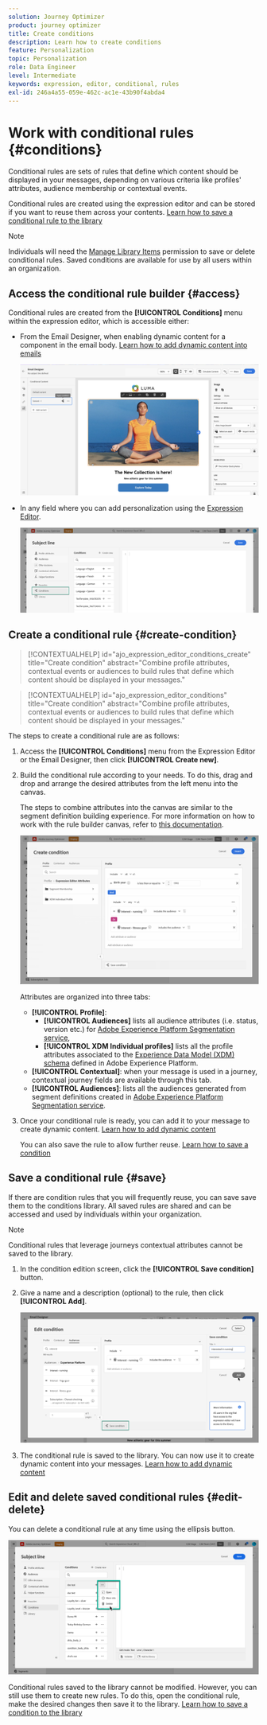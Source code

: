 ```yaml
---
solution: Journey Optimizer
product: journey optimizer
title: Create conditions
description: Learn how to create conditions
feature: Personalization
topic: Personalization
role: Data Engineer
level: Intermediate
keywords: expression, editor, conditional, rules
exl-id: 246a4a55-059e-462c-ac1e-43b90f4abda4
---
```

# Work with conditional rules {#conditions}

Conditional rules are sets of rules that define which content should be displayed in your messages, depending on various criteria like profiles' attributes, audience membership or contextual events.

Conditional rules are created using the expression editor and can be stored if you want to reuse them across your contents. [Learn how to save a conditional rule to the library](#save)

>[!NOTE]
>
>Individuals will need the [Manage Library Items](../administration/ootb-product-profiles.md) permission to save or delete conditional rules. Saved conditions are available for use by all users within an organization.

## Access the conditional rule builder {#access}

Conditional rules are created from the **[!UICONTROL Conditions]** menu within the expression editor, which is accessible either:

* From the Email Designer, when enabling dynamic content for a component in the email body. [Learn how to add dynamic content into emails](dynamic-content.md#emails)

    ![](assets/conditions-access-email.png)

* In any field where you can add personalization using the [Expression Editor](personalization-build-expressions.md).

    ![](assets/conditions-access-editor.png)

## Create a conditional rule {#create-condition}

>[!CONTEXTUALHELP]
>id="ajo_expression_editor_conditions_create"
>title="Create condition"
>abstract="Combine profile attributes, contextual events or audiences to build rules that define which content should be displayed in your messages."

>[!CONTEXTUALHELP]
>id="ajo_expression_editor_conditions"
>title="Create condition"
>abstract="Combine profile attributes, contextual events or audiences to build rules that define which content should be displayed in your messages."

The steps to create a conditional rule are as follows:

1. Access the **[!UICONTROL Conditions]** menu from the Expression Editor or the Email Designer, then click **[!UICONTROL Create new]**.

1. Build the conditional rule according to your needs. To do this, drag and drop and arrange the desired attributes from the left menu into the canvas. 

    The steps to combine attributes into the canvas are similar to the segment definition building experience. For more information on how to work with the rule builder canvas, refer to [this documentation](https://experienceleague.adobe.com/docs/experience-platform/segmentation/ui/segment-builder.html?lang=en#rule-builder-canvas).

    ![](assets/conditions-create.png)

    Attributes are organized into three tabs:

    * **[!UICONTROL Profile]**:
        * **[!UICONTROL Audiences]** lists all audience attributes (i.e. status, version etc.) for [Adobe Experience Platform Segmentation service](https://experienceleague.adobe.com/docs/experience-platform/segmentation/home.html),
        * **[!UICONTROL XDM Individual profiles]** lists all the profile attributes associated to the [Experience Data Model (XDM) schema](https://experienceleague.adobe.com/docs/experience-platform/xdm/home.html) defined in Adobe Experience Platform.
    * **[!UICONTROL Contextual]**: when your message is used in a journey, contextual journey fields are available through this tab.
    * **[!UICONTROL Audiences]**: lists all the audiences generated from segment definitions created in [Adobe Experience Platform Segmentation service](https://experienceleague.adobe.com/docs/experience-platform/segmentation/home.html).

1. Once your conditional rule is ready, you can add it to your message to create dynamic content. [Learn how to add dynamic content](dynamic-content.md)

    You can also save the rule to allow further reuse. [Learn how to save a condition](#save)

## Save a conditional rule {#save}

If there are condition rules that you will frequently reuse, you can save save them to the conditions library. All saved rules are shared and can be accessed and used by individuals within your organization.

>[!NOTE]
>
>Conditional rules that leverage journeys contextual attributes cannot be saved to the library.

1. In the condition edition screen, click the **[!UICONTROL Save condition]** button.

1. Give a name and a description (optional) to the rule, then click **[!UICONTROL Add]**.

    ![](assets/conditions-name-description.png)

1. The conditional rule is saved to the library. You can now use it to create dynamic content into your messages. [Learn how to add dynamic content](dynamic-content.md)

## Edit and delete saved conditional rules {#edit-delete}

You can delete a conditional rule at any time using the ellipsis button.

![](assets/conditions-open.png)

Conditional rules saved to the library cannot be modified. However, you can still use them to create new rules. To do this, open the conditional rule, make the desired changes then save it to the library. [Learn how to save a condition to the library](#save)
